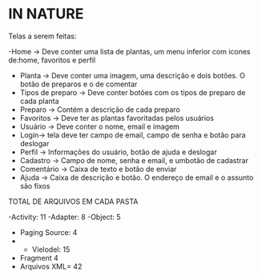 # IN NATURE

Telas a serem feitas:

  -Home -> Deve conter uma lista de plantas, um menu inferior com icones de:home, favoritos e perfil
 - Planta -> Deve conter uma imagem, uma descrição e dois botões. O botão de preparos e o de comentar
 - Tipos de preparo -> Deve conter botões com os tipos de preparo de cada planta
 - Preparo -> Contém a descrição de cada preparo
 - Favoritos -> Deve ter as plantas favoritadas pelos usuários
 - Usuário -> Deve conter o nome, email e imagem
 - Login-> tela deve ter campo de email, campo de senha e botão para deslogar
 - Perfil -> Informações do usuário, botão de ajuda e deslogar
 - Cadastro -> Campo de nome, senha e email, e umbotão de cadastrar
 - Comentário -> Caixa de texto e botão de enviar
 - Ajuda -> Caixa de descrição e botão. O endereço de email e o assunto são fixos


  TOTAL DE ARQUIVOS EM CADA PASTA
  

-Activity: 11
-Adapter: 8
-Object: 5
- Paging Source: 4
- - Vielodel: 15
- Fragment 4
- Arquivos XML= 42
 

    

  
  
